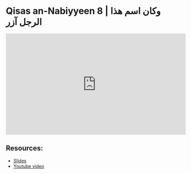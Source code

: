 # Qisas an-Nabiyyeen 8 | وكان اسم هذا الرجل آزر

<iframe width="560" height="315" src="https://www.youtube-nocookie.com/embed/kUeJMqm5vZM?start=0" frameborder="0" allow="accelerometer; autoplay; encrypted-media; gyroscope; picture-in-picture" allowfullscreen="allowfullscreen"></iframe><BR>



## Resources:
- [Slides](https://github.com/arshare/resources_balagha_pdfs)
- [Youtube video](kUeJMqm5vZM)
